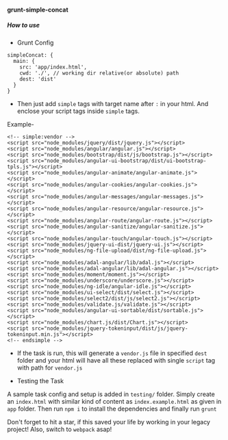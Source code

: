 #### grunt-simple-concat

##### How to use

- Grunt Config

```
simpleConcat: {
  main: {
    src: 'app/index.html',
    cwd: './', // working dir relative(or absolute) path
    dest: 'dist'
  }
}
```

- Then just add `simple` tags with target name after `:` in your html. And enclose your script tags inside `simple` tags.

Example-

```
<!-- simple:vendor -->
<script src="node_modules/jquery/dist/jquery.js"></script>
<script src="node_modules/angular/angular.js"></script>
<script src="node_modules/bootstrap/dist/js/bootstrap.js"></script>
<script src="node_modules/angular-ui-bootstrap/dist/ui-bootstrap-tpls.js"></script>
<script src="node_modules/angular-animate/angular-animate.js"></script>
<script src="node_modules/angular-cookies/angular-cookies.js"></script>
<script src="node_modules/angular-messages/angular-messages.js"></script>
<script src="node_modules/angular-resource/angular-resource.js"></script>
<script src="node_modules/angular-route/angular-route.js"></script>
<script src="node_modules/angular-sanitize/angular-sanitize.js"></script>
<script src="node_modules/angular-touch/angular-touch.js"></script>
<script src="node_modules/jquery-ui-dist/jquery-ui.js"></script>
<script src="node_modules/ng-file-upload/dist/ng-file-upload.js"></script>
<script src="node_modules/adal-angular/lib/adal.js"></script>
<script src="node_modules/adal-angular/lib/adal-angular.js"></script>
<script src="node_modules/moment/moment.js"></script>
<script src="node_modules/underscore/underscore.js"></script>
<script src="node_modules/ng-idle/angular-idle.js"></script>
<script src="node_modules/ui-select/dist/select.js"></script>
<script src="node_modules/select2/dist/js/select2.js"></script>
<script src="node_modules/validate.js/validate.js"></script>
<script src="node_modules/angular-ui-sortable/dist/sortable.js"></script>
<script src="node_modules/chart.js/dist/Chart.js"></script>
<script src="node_modules/jquery-tokeninput/dist/js/jquery-tokeninput.min.js"></script>
<!-- endsimple -->
```

- If the task is run, this will generate a `vendor.js` file in specified `dest` folder and your html will have all these replaced with single `script` tag with path for `vendor.js`

- Testing the Task

A sample task config and setup is added in `testing/` folder. Simply create an `index.html` with similar kind of content as `index.example.html` as given in `app` folder. Then run `npm i` to install the dependencies and finally run `grunt`


Don't forget to hit a star, if this saved your life by working in your legacy project!
Also, switch to `webpack` asap!